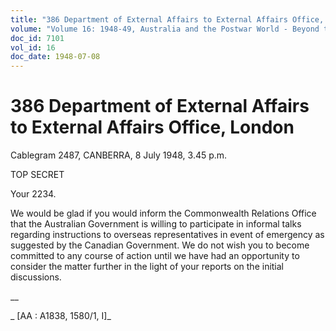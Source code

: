 ```yaml
---
title: "386 Department of External Affairs to External Affairs Office, London"
volume: "Volume 16: 1948-49, Australia and the Postwar World - Beyond the Region"
doc_id: 7101
vol_id: 16
doc_date: 1948-07-08
---
```


# 386 Department of External Affairs to External Affairs Office, London

Cablegram 2487, CANBERRA, 8 July 1948, 3.45 p.m.

TOP SECRET

Your 2234.

We would be glad if you would inform the Commonwealth Relations Office that the Australian Government is willing to participate in informal talks regarding instructions to overseas representatives in event of emergency as suggested by the Canadian Government. We do not wish you to become committed to any course of action until we have had an opportunity to consider the matter further in the light of your reports on the initial discussions.

__

_ [AA : A1838, 1580/1, I]_
